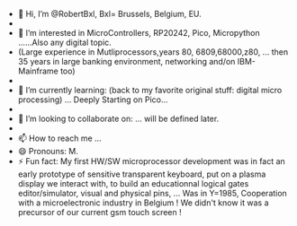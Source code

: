 - 👋 Hi, I’m @RobertBxl,  Bxl= Brussels, Belgium, EU.
- 
- 👀 I’m interested in MicroControllers, RP20242, Pico, Micropython ......Also any digital topic.
-   (Large experience in Mutliprocessors,years 80, 6809,68000,z80, ... then 35 years in large banking environment, networking and/on IBM-Mainframe too)
-   
- 🌱 I’m currently learning: (back to my favorite original stuff: digital micro processing) ... Deeply Starting on Pico...
- 
- 💞️ I’m looking to collaborate on: ... will be defined later.
- 
- 📫 How to reach me ...
- 😄 Pronouns: M.
- ⚡ Fun fact:
     My first HW/SW microprocessor development  was in fact an early prototype of sensitive transparent keyboard, put on a plasma display we interact with,
     to build an educationnal logical gates editor/simulator, visual and physical pins, ...
     Was in Y=1985, Cooperation with a microelectronic industry in Belgium !
     We didn't know it was a precursor of our current gsm touch screen !

<!---
RobertBxl/RobertBxl is a ✨ special ✨ repository because its `README.md` (this file) appears on your GitHub profile.
You can click the Preview link to take a look at your changes.
--->
